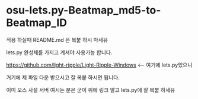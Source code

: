 # osu-lets.py-Beatmap_md5-to-Beatmap_ID

적용 하실때 README.md 은 복붙 하시 마세유

lets.py 완성체를 가지고 계셔야 사용가능 합니다.

https://github.com/light-ripple/Light-Ripple-Windows <-- 여기에 lets.py있으니

거기에 제 파일 다운 받으시고 잘 복붙 하시면 됩니다.

이미 오스 사설 서버 여시는 분은 굳이 위에 링크 말고 lets.py에 잘 복붙 하세유
